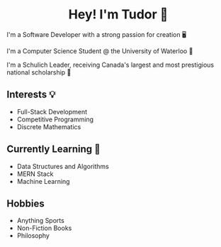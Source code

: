 

<h1 align="center">Hey! I'm Tudor 👋</h1>

I'm a Software Developer with a strong passion for creation 🖥️

I'm a Computer Science Student @ the University of Waterloo 🦆

I'm a Schulich Leader, receiving Canada's largest and most prestigious national scholarship 🦁  

## Interests 💡
* Full-Stack Development     
* Competitive Programming      
* Discrete Mathematics

## Currently Learning 🧠
* Data Structures and Algorithms  
* MERN Stack    
* Machine Learning  

## Hobbies
* Anything Sports   
* Non-Fiction Books   
* Philosophy 


